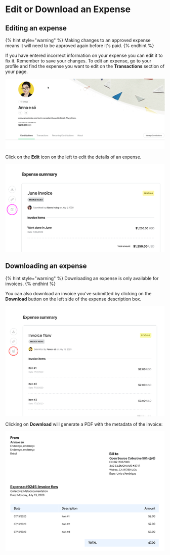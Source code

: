 # Edit or Download an Expense

## Editing an expense

{% hint style="warning" %}
Making changes to an approved expense means it will need to be approved again before it's paid.
{% endhint %}

If you have entered incorrect information on your expense you can edit it to fix it. Remember to save your changes. To edit an expense, go to your profile and find the expense you want to edit on the **Transactions** section of your page.

![How to find an expense you&apos;ve submitted](../.gitbook/assets/expenses-and-getting-paid_edit-an-expense_find-expense_2020-07-13.gif)

Click on the **Edit** icon on the left to edit the details of an expense.

![The edit expense button](../.gitbook/assets/edit-expense.png)

## Downloading an expense

{% hint style="warning" %}
Downloading an expense is only available for invoices.
{% endhint %}

You can also download an invoice you've submitted by clicking on the **Download** button on the left side of the expense description box.

![](../.gitbook/assets/expenses-and-getting-paid_edit-an-expense_download-expense_2020-07-13.png)

Clicking on **Download** will generate a PDF with the metadata of the invoice:

![An example of a PDF generated from an invoice.](../.gitbook/assets/expenses-and-getting-paid_edit-an-expense_download-expense-result_2020-07-13.png)

